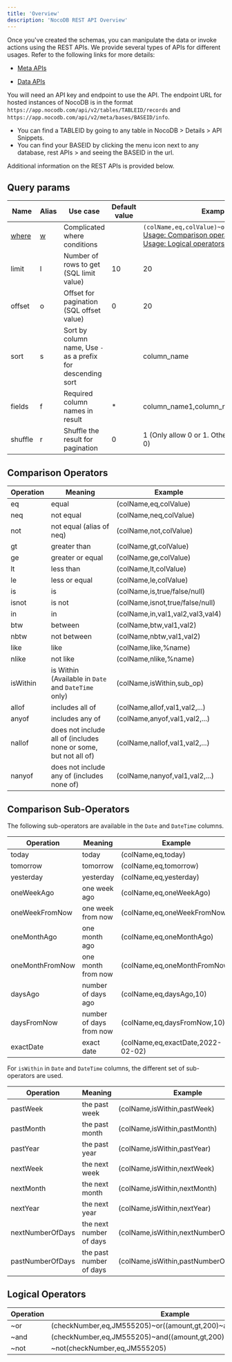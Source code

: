 ```yaml
---
title: 'Overview'
description: 'NocoDB REST API Overview'
---
```


Once you've created the schemas, you can manipulate the data or invoke actions using the REST APIs. We provide several types of APIs for different usages. Refer to the following links for more details:

- [Meta APIs](https://meta-apis-v2.nocodb.com/)

- [Data APIs](https://data-apis-v2.nocodb.com/)

You will need an API key and endpoint to use the API. The endpoint URL for hosted instances of NocoDB is in the format `https://app.nocodb.com/api/v2/tables/TABLEID/records` and `https://app.nocodb.com/api/v2/meta/bases/BASEID/info`. 

- You can find a TABLEID by going to any table in NocoDB > Details > API Snippets.
- You can find your BASEID by clicking the menu icon next to any database, rest APIs > and seeing the BASEID in the url.

Additional information on the REST APIs is provided below.

## Query params

|  **Name**    | **Alias** | **Use case** | **Default value**  |**Example value**  |
|---|---|---|---|---|
|  [where](#comparison-operators)  | [w](#comparison-operators)  |  Complicated where conditions | | `(colName,eq,colValue)~or(colName2,gt,colValue2)` <br />[Usage: Comparison operators](#comparison-operators) <br />[Usage: Logical operators](#logical-operators) |
|  limit  | l |  Number of rows to get (SQL limit value)  | 10  | 20 |
|  offset  | o |  Offset for pagination (SQL offset value)  | 0  | 20 |
|  sort  | s |  Sort by column name, Use `-` as a prefix for descending sort  |   | column_name |
|  fields  | f |  Required column names in result  |  * | column_name1,column_name2 |
|  shuffle  | r |  Shuffle the result for pagination |  0 | 1 (Only allow 0 or 1. Other values would see it as 0) |


## Comparison Operators

| Operation | Meaning | Example |
|---|---|---|
| eq | equal | (colName,eq,colValue) |
| neq | not equal | (colName,neq,colValue) |
| not | not equal (alias of neq) | (colName,not,colValue) |
| gt | greater than | (colName,gt,colValue) |
| ge | greater or equal | (colName,ge,colValue) |
| lt | less than | (colName,lt,colValue) |
| le | less or equal | (colName,le,colValue) |
| is | is | (colName,is,true/false/null) |
| isnot | is not | (colName,isnot,true/false/null) |
| in | in | (colName,in,val1,val2,val3,val4) |
| btw | between | (colName,btw,val1,val2) |
| nbtw | not between | (colName,nbtw,val1,val2) |
| like | like | (colName,like,%name) |
| nlike | not like | (colName,nlike,%name) |
| isWithin | is Within (Available in `Date` and `DateTime` only) | (colName,isWithin,sub_op) |
| allof | includes all of | (colName,allof,val1,val2,...) |
| anyof | includes any of | (colName,anyof,val1,val2,...) |
| nallof | does not include all of (includes none or some, but not all of) | (colName,nallof,val1,val2,...) |
| nanyof | does not include any of (includes none of) | (colName,nanyof,val1,val2,...) |

## Comparison Sub-Operators

The following sub-operators are available in the `Date` and `DateTime` columns.

| Operation       | Meaning                 | Example                           |
|-----------------|-------------------------|-----------------------------------|
| today           | today                   | (colName,eq,today)                |
| tomorrow        | tomorrow                | (colName,eq,tomorrow)             |
| yesterday       | yesterday               | (colName,eq,yesterday)            |
| oneWeekAgo      | one week ago            | (colName,eq,oneWeekAgo)           |
| oneWeekFromNow  | one week from now       | (colName,eq,oneWeekFromNow)       |
| oneMonthAgo     | one month ago           | (colName,eq,oneMonthAgo)          |
| oneMonthFromNow | one month from now      | (colName,eq,oneMonthFromNow)      |
| daysAgo         | number of days ago      | (colName,eq,daysAgo,10)           |
| daysFromNow     | number of days from now | (colName,eq,daysFromNow,10)       |
| exactDate       | exact date              | (colName,eq,exactDate,2022-02-02) |

For `isWithin` in `Date` and `DateTime` columns, the different set of sub-operators are used.

| Operation        | Meaning                 | Example                                 |
|------------------|-------------------------|-----------------------------------------|
| pastWeek         | the past week           | (colName,isWithin,pastWeek)             |
| pastMonth        | the past month          | (colName,isWithin,pastMonth)            |
| pastYear         | the past year           | (colName,isWithin,pastYear)             |
| nextWeek         | the next week           | (colName,isWithin,nextWeek)             |
| nextMonth        | the next month          | (colName,isWithin,nextMonth)            |
| nextYear         | the next year           | (colName,isWithin,nextYear)             |
| nextNumberOfDays | the next number of days | (colName,isWithin,nextNumberOfDays,10)  |
| pastNumberOfDays | the past number of days | (colName,isWithin,pastNumberOfDays,10)  |

## Logical Operators

| Operation | Example |
|---|---|
| ~or | (checkNumber,eq,JM555205)~or((amount,gt,200)~and(amount,lt,2000)) |
| ~and | (checkNumber,eq,JM555205)~and((amount,gt,200)~and(amount,lt,2000)) |
| ~not | ~not(checkNumber,eq,JM555205) |
